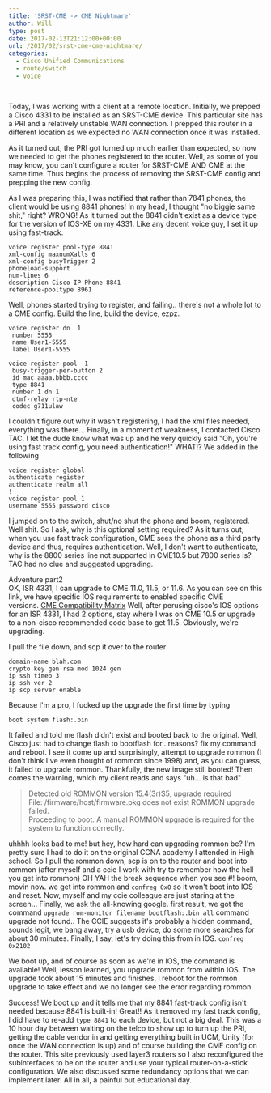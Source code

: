 ```yaml
---
title: 'SRST-CME -> CME Nightmare'
author: Will
type: post
date: 2017-02-13T21:12:00+00:00
url: /2017/02/srst-cme-cme-nightmare/
categories:
  - Cisco Unified Communications
  - route/switch
  - voice

---
```

Today, I was working with a client at a remote location. Initially, we prepped a Cisco 4331 to be installed as an SRST-CME device. This particular site has a PRI and a relatively unstable WAN connection. I prepped this router in a different location as we expected no WAN connection once it was installed.

As it turned out, the PRI got turned up much earlier than expected, so now we needed to get the phones registered to the router. Well, as some of you may know, you can't configure a router for SRST-CME AND CME at the same time. Thus begins the process of removing the SRST-CME config and prepping the new config.

<!--more-->

As I was preparing this, I was notified that rather than 7841 phones, the client would be using 8841 phones! In my head, I thought "no biggie same shit," right? WRONG! As it turned out the 8841 didn't exist as a device type for the version of IOS-XE on my 4331. Like any decent voice guy, I set it up using fast-track.

```Shell
voice register pool-type 8841
xml-config maxnumXalls 6
xml-config busyTrigger 2
phoneload-support
num-lines 6
description Cisco IP Phone 8841
reference-pooltype 8961
```

Well, phones started trying to register, and failing.. there's not a whole lot to a CME config. Build the line, build the device, ezpz.

```Shell
voice register dn  1
 number 5555
 name User1-5555
 label User1-5555
```

```Shell
voice register pool  1
 busy-trigger-per-button 2
 id mac aaaa.bbbb.cccc
 type 8841
 number 1 dn 1
 dtmf-relay rtp-nte
 codec g711ulaw
```

I couldn't figure out why it wasn't registering, I had the xml files needed, everything was there… Finally, in a moment of weakness, I contacted Cisco TAC. I let the dude know what was up and he very quickly said "Oh, you're using fast track config, you need authentication!" WHAT!? We added in the following

```Shell
voice register global
authenticate register
authenticate realm all
!
voice register pool 1
username 5555 password cisco
```

I jumped on to the switch, shut/no shut the phone and boom, registered. Well shit. So I ask, why is this optional setting required? As it turns out, when you use fast track configuration, CME sees the phone as a third party device and thus, requires authentication. Well, I don't want to authenticate, why is the 8800 series line not supported in CME10.5 but 7800 series is? TAC had no clue and suggested upgrading.

Adventure part2  
OK, ISR 4331, I can upgrade to CME 11.0, 11.5, or 11.6. As you can see on this link, we have specific IOS requirements to enabled specific CME versions.&nbsp;[CME Compatibility Matrix](http://web.archive.org/web/20190907085127/http://www.cisco.com/c/en/us/td/docs/voice_ip_comm/cucme/requirements/guide/33matrix.html) Well, after perusing cisco's IOS options for an ISR 4331, I had 2 options, stay where I was on CME 10.5 or upgrade to a non-cisco recommended code base to get 11.5. Obviously, we're upgrading.

I pull the file down, and scp it over to the router

```Shell
domain-name blah.com
crypto key gen rsa mod 1024 gen
ip ssh timeo 3
ip ssh ver 2
ip scp server enable
```

Because I'm a pro, I fucked up the upgrade the first time by typing
 
`boot system flash:.bin`

It failed and told me flash didn't exist and booted back to the original. Well, Cisco just had to change flash to bootflash for.. reasons? fix my command and reboot. I see it come up and surprisingly, attempt to upgrade rommon (I don't think I've even thought of rommon since 1998) and, as you can guess, it failed to upgrade rommon. Thankfully, the new image still booted! Then comes the warning, which my client reads and says "uh… is that bad"

> Detected old ROMMON version 15.4(3r)S5, upgrade required               
> File: /firmware/host/firmware.pkg does not exist ROMMON upgrade failed.    
> Proceeding to boot. A manual ROMMON upgrade is required for the system to function correctly.

uhhhh looks bad to me! but hey, how hard can upgrading rommon be? I'm pretty sure I had to do it on the original CCNA academy I attended in High school. So I pull the rommon down, scp is on to the router and boot into rommon (after myself and a ccie I work with try to remember how the hell you get into rommon) OH YAH the break sequence when you see #! boom, movin now. we get into rommon and `confreg 0x0` so it won't boot into IOS and reset. Now, myself and my ccie colleague are just staring at the screen… Finally, we ask the all-knowing google. first result, we got the command `upgrade rom-monitor filename bootflash:.bin all` command upgrade not found.. The CCIE suggests it's probably a hidden command, sounds legit, we bang away, try a usb device, do some more searches for about 30 minutes. Finally, I say, let's try doing this from in IOS. `confreg 0x2102`

We boot up, and of course as soon as we're in IOS, the command is available! Well, lesson learned, you upgrade rommon from within IOS. The upgrade took about 15 minutes and finishes, I reboot for the rommon upgrade to take effect and we no longer see the error regarding rommon.

Success! We boot up and it tells me that my 8841 fast-track config isn't needed because 8841 is built-in! Great!! As it removed my fast track config, I did have to re-add `type 8841` to each device, but not a big deal. This was a 10 hour day between waiting on the telco to show up to turn up the PRI, getting the cable vendor in and getting everything built in UCM, Unity (for once the WAN connection is up) and of course building the CME config on the router. This site previously used layer3 routers so I also reconfigured the subinterfaces to be on the router and use your typical router-on-a-stick configuration. We also discussed some redundancy options that we can implement later. All in all, a painful but educational day.
